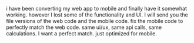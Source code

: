i have been converting my web app to mobile and finally have it somewhat working. however I lost some of the functionality and UI. I will send you the file versions of the web code and the mobile code. fix the mobile code to perfectly match the web code. same ui/ux, same api calls, same calculations. I want a perfect match. just optimized for mobile. 